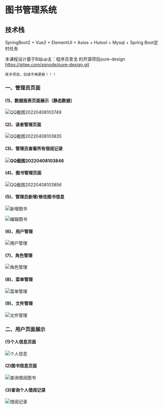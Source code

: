 # 图书管理系统

## 技术栈

SpringBoot2 + Vue2 + ElementUI + Axios + Hutool + Mysql +
Spring Boot定时任务

本课程设计基于B站up主：程序员青戈 的开源项目pure-design https://gitee.com/xqnode/pure-design.git

~~~ 
练手项目，后续不再更新！！！
~~~

### 一、管理员页面

#### (1)、数据报表页面展示（静态数据）

![QQ截图20220408103749](assets\QQ截图20220408103749.png)

#### (2)、读者管理页面

![QQ截图20220408103835](assets\QQ截图20220408103835.png)

#### (3)、管理员查看所有借阅记录

#### ![QQ截图20220408103846](assets\QQ截图20220408103846.png)

#### (4)、图书管理页面

![QQ截图20220408103856](assets\QQ截图20220408103856.png)

#### (5)、管理员新增/修改图书信息

![新增图书](assets\新增图书.png)

![编辑图书](assets\编辑图书.png)

#### (6)、用户管理

![用户管理](assets\用户管理.png)

####  (7)、角色管理

![角色管理](assets\角色管理.png)

#### (8)、菜单管理

![菜单管理](assets\菜单管理.png)

#### (9)、文件管理

![文件管理](assets\文件管理.png)

### 二、用户页面展示

#### (1)个人信息页面

![个人信息](assets\个人信息.png)

#### (2)图书信息页面

![查询借阅图书](assets\查询借阅图书.png)

#### (3)查询个人借阅记录

![借阅记录](assets\借阅记录.png)





